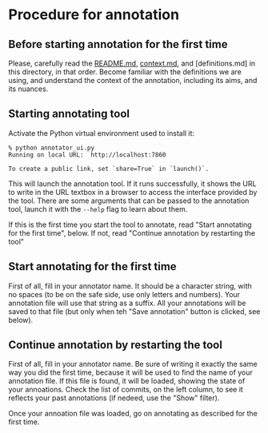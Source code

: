 # Procedure for annotation

## Before starting annotation for the first time

Please, carefully read the [README.md](README.md), [context.md](context.md), and [definitions.md] in this directory, in that order. Become familiar with the definitions we are using, and understand the context of the annotation, including its aims, and its nuances.

## Starting annotating tool

Activate the Python virtual environment used to install it:

```shell
% python annotator_ui.py 
Running on local URL:  http://localhost:7860

To create a public link, set `share=True` in `launch()`.
```

This will launch the annotation tool. If it runs successfully, it shows the URL to write in the URL textbox in a browser to access the interface provided by the tool. There are some arguments that can be passed to the annotation tool, launch it with the `--help` flag to learn about them.

If this is the first time you start the tool to annotate, read "Start annotating for the first time", below. If not, read "Continue annotation by restarting the tool"

## Start annotating for the first time

First of all, fill in your annotator name. It should be a character string, with no spaces (to be on the safe side, use only letters and numbers). Your annotation file will use that string as a suffix. All your annotations will be saved to that file (but only when teh "Save annotation" button is clicked, see below).



## Continue annotation by restarting the tool

First of all, fill in your annotator name. Be sure of writing it exactly the same way you did the first time, because it will be used to find the name of your annotation file. If this file is found, it will be loaded, showing the state of your annoations. Check the list of commits, on the left column, to see it reflects your past annotations (if nedeed, use the "Show" filter).

Once your annoation file was loaded, go on annotating as described for the first time.
